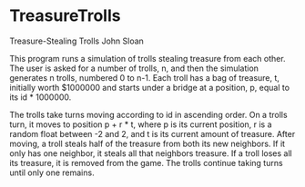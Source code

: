 TreasureTrolls
==============

Treasure-Stealing Trolls
John Sloan

This program runs a simulation of trolls stealing treasure from each other. The user is asked 
for a number of trolls, n, and then the simulation generates n trolls, numbered 0 to n-1. 
Each troll has a bag of treasure, t, initially worth $1000000 and starts under a bridge at a 
position, p, equal to its id * 1000000.

The trolls take turns moving according to id in ascending order. On a trolls turn, it moves to
position p + r * t, where p is its current position, r is a random float between -2 and 2,
and t is its current amount of treasure. After moving, a troll steals half of the treasure from
both its new neighbors. If it only has one neighbor, it steals all that neighbors treasure.
If a troll loses all its treasure, it is removed from the game. The trolls continue taking
turns until only one remains.
